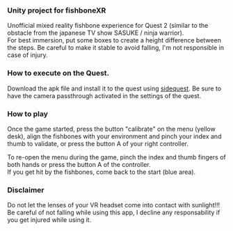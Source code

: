 ### Unity project for fishboneXR

Unofficial mixed reality fishbone experience for Quest 2 (similar to the obstacle from the japanese TV show SASUKE / ninja warrior).  
For best immersion, put some boxes to create a height difference between the steps. Be careful to make it stable to avoid falling, I'm not responsible in case of injury.

### How to execute on the Quest.
Download the apk file and install it to the quest using [sidequest](https://sidequestvr.com/).
Be sure to have the camera passthrough activated in the settings of the quest.

### How to play
Once the game started, press the button "calibrate" on the menu (yellow desk), align the fishbones with your environment and pinch your index and thumb to validate, or press the button A of your right controller.  

To re-open the menu during the game, pinch the index and thumb fingers of both hands or press the button A of the controller.  
If you get hit by the fishbones, come back to the start (blue area).

### Disclaimer
Do not let the lenses of your VR headset come into contact with sunlight!!!  
Be careful of not falling while using this app, I decline any responsability if you get injured while using it.
